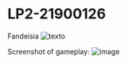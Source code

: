 # LP2-21900126
Fandeisia
![texto](https://github.com/a21900126/LP2-21900126/blob/master/diagrama.png)

Screenshot of gameplay:
![image](https://github.com/user-attachments/assets/be995782-aaf6-4225-a9bc-f5f854c3b486)

